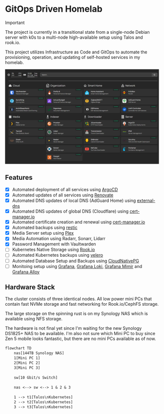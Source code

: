 # GitOps Driven Homelab

> [!IMPORTANT]
> The project is currently in a transitional state from a single-node Debian server with k0s to a multi-node high-available setup using Talos and rook.io.

This project utilizes Infrastructure as Code and GitOps to automate the provisioning, operation, and updating of self-hosted services in my homelab.

![img](./.github/images/dashboard.png)

## Features

- [x] Automated deployment of all services using [ArgoCD](https://argo-cd.readthedocs.io/en/stable/)
- [x] Automated updates of all services using [Renovate](https://github.com/renovatebot/renovate)
- [x] Automated DNS updates of local DNS (AdGuard Home) using [external-dns](https://github.com/kubernetes-sigs/external-dns)
- [x] Automated DNS updates of global DNS (Cloudflare) using [cert-manager.io](https://cert-manager.io/)
- [x] Automated certificate creation and renewal using [cert-manager.io](https://cert-manager.io/)
- [x] Automated backups using [restic](https://restic.net/)
- [x] Media Server setup using [Plex](https://www.plex.tv/)
- [x] Media Automation using Radarr, Sonarr, Lidarr
- [x] Password Management with Vaultwarden
- [ ] Kubernetes Native Storage using [Rook.io](https://rook.io/)
- [ ] Automated Kubernetes backups using [velero](https://velero.io/)
- [ ] Automated Database Setup and Backups using [CloudNativePG](https://cloudnative-pg.io/)
- [ ] Monitoing setup using [Grafana](https://github.com/grafana/grafana), [Grafana Loki](https://github.com/grafana/loki), [Grafana Mimir](https://github.com/grafana/mimir) and [Grafana Alloy](https://github.com/grafana/alloy)

## Hardware Stack

The cluster consists of three identical nodes. All low power mini PCs that contain fast NVMe storage and fast networking for Rook.io/CephFS storage.

The large storage on the spinning rust is on my Synology NAS which is available using NFS storage.

The hardware is not final yet since I'm waiting for the new Synology DS1825+ NAS to be available. I'm also not sure which Mini PC to buy since Zen 5 mobile looks fantastic, but there are no mini PCs available as of now.

```mermaid
flowchart TD
    nas[144TB Synology NAS]
    1[Mini PC 1]
    2[Mini PC 2]
    3[Mini PC 3]

    sw[10 Gbit/s Switch]

    nas <--> sw <--> 1 & 2 & 3

    1 --> t1[Talos\nKubernetes]
    2 --> t2[Talos\nKubernetes]
    3 --> t3[Talos\nKubernetes]
```
